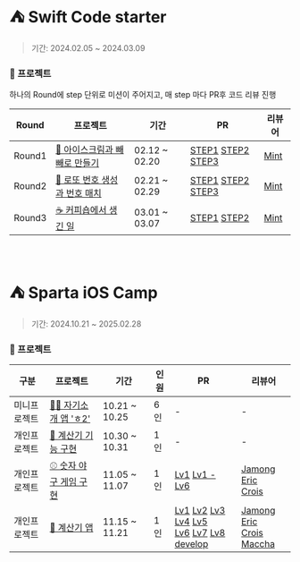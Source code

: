 # ⛺️ Swift Code starter
>기간:  2024.02.05 ~ 2024.03.09

### 📁 프로젝트
하나의 Round에 step 단위로 미션이 주어지고, 매 step 마다 PR후 코드 리뷰 진행

|Round|프로젝트|기간|PR|리뷰어|
|------|------|--|---|----|
|Round1|[🍨 아이스크림과 빼빼로 만들기](https://github.com/chaehyunp/swift-starter-Round1/tree/ss_14_smolder)|02.12 ~ 02.20|[STEP1](https://github.com/yagom-academy/swift-starter-Round1/pull/883)  [STEP2](https://github.com/yagom-academy/swift-starter-Round1/pull/893)  [STEP3](https://github.com/yagom-academy/swift-starter-Round1/pull/896)| [Mint](https://github.com/mint3382)|
|Round2|[🔢 로또 번호 생성과 번호 매치](https://github.com/chaehyunp/swift-starter-Round2/tree/ss_14_smolder)|02.21 ~ 02.29|[STEP1](https://github.com/yagom-academy/swift-starter-Round2/pull/713) [STEP2](https://github.com/yagom-academy/swift-starter-Round2/pull/714) [STEP3](https://github.com/yagom-academy/swift-starter-Round2/pull/718) | [Mint](https://github.com/mint3382)|
|Round3|[☕️ 커피숍에서 생긴 일](https://github.com/chaehyunp/swift-starter-Round3/tree/ss_14_smolder)|03.01 ~ 03.07|[STEP1](https://github.com/yagom-academy/swift-starter-Round3/pull/314) [STEP2](https://github.com/yagom-academy/swift-starter-Round3/pull/317) | [Mint](https://github.com/mint3382)|

</br>

# ⛺️ Sparta iOS Camp
>기간:  2024.10.21 ~ 2025.02.28

### 📁 프로젝트

|구분|프로젝트|기간|인원|PR|리뷰어|
|------|------|--|--|--|----|
|미니프로젝트|[🙋🏻 자기소개 앱 'ㅎ2'](https://github.com/CuissonEVEN/EvenH2.git)|10.21 ~ 10.25|6인| - | - |
|개인프로젝트|[🧾 계산기 기능 구현](https://github.com/chaehyunp/Week1-Calculator)|10.30 ~ 10.31|1인| - | - |
|개인프로젝트|[⚾️ 숫자 야구 게임 구현](https://github.com/chaehyunp/Week2-BaseballGame/tree/Chae-Hyun)|11.05 ~ 11.07|1인|[Lv1](https://github.com/SpartaCoding-iOS5/Week2-BaseballGame/pull/7) [Lv1 - Lv6](https://github.com/SpartaCoding-iOS5/Week2-BaseballGame/pull/21)|[Jamong](https://github.com/Jamong-mini) [Eric](https://github.com/ericKwon95) </br> [Crois](https://github.com/Crois0509)|
|개인프로젝트|[🧮 계산기 앱](https://github.com/chaehyunp/Week3-Calculator/tree/ch_develop)|11.15 ~ 11.21|1인|[Lv1](https://github.com/SpartaCoding-iOS5/Week3-Calculator/pull/8) [Lv2](https://github.com/SpartaCoding-iOS5/Week3-Calculator/pull/10) [Lv3](https://github.com/SpartaCoding-iOS5/Week3-Calculator/pull/26) [Lv4](https://github.com/SpartaCoding-iOS5/Week3-Calculator/pull/27) [Lv5](https://github.com/SpartaCoding-iOS5/Week3-Calculator/pull/36) </br> [Lv6](https://github.com/SpartaCoding-iOS5/Week3-Calculator/pull/37) [Lv7](https://github.com/SpartaCoding-iOS5/Week3-Calculator/pull/38) [Lv8](https://github.com/SpartaCoding-iOS5/Week3-Calculator/pull/50) [develop](https://github.com/SpartaCoding-iOS5/Week3-Calculator/pull/55)|[Jamong](https://github.com/Jamong-mini) [Eric](https://github.com/ericKwon95) </br> [Crois](https://github.com/Crois0509) [Maccha](https://github.com/DoyleHWorks)|
